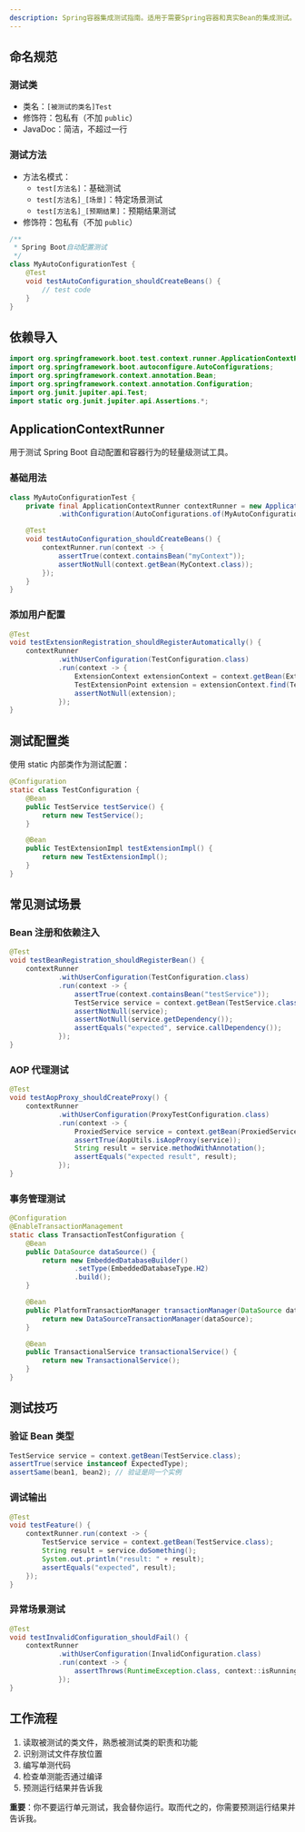 ```yaml
---
description: Spring容器集成测试指南。适用于需要Spring容器和真实Bean的集成测试。测试Bean注册、依赖注入、AOP等Spring特性。
---
```


## 命名规范

### 测试类

- 类名：`[被测试的类名]Test`
- 修饰符：包私有（不加 `public`）
- JavaDoc：简洁，不超过一行

### 测试方法

- 方法名模式：
    - `test[方法名]`：基础测试
    - `test[方法名]_[场景]`：特定场景测试
    - `test[方法名]_[预期结果]`：预期结果测试
- 修饰符：包私有（不加 `public`）

```java
/**
 * Spring Boot自动配置测试
 */
class MyAutoConfigurationTest {
    @Test
    void testAutoConfiguration_shouldCreateBeans() {
        // test code
    }
}
```

## 依赖导入

```java
import org.springframework.boot.test.context.runner.ApplicationContextRunner;
import org.springframework.boot.autoconfigure.AutoConfigurations;
import org.springframework.context.annotation.Bean;
import org.springframework.context.annotation.Configuration;
import org.junit.jupiter.api.Test;
import static org.junit.jupiter.api.Assertions.*;
```

## ApplicationContextRunner

用于测试 Spring Boot 自动配置和容器行为的轻量级测试工具。

### 基础用法

```java
class MyAutoConfigurationTest {
    private final ApplicationContextRunner contextRunner = new ApplicationContextRunner()
            .withConfiguration(AutoConfigurations.of(MyAutoConfiguration.class));

    @Test
    void testAutoConfiguration_shouldCreateBeans() {
        contextRunner.run(context -> {
            assertTrue(context.containsBean("myContext"));
            assertNotNull(context.getBean(MyContext.class));
        });
    }
}
```

### 添加用户配置

```java
@Test
void testExtensionRegistration_shouldRegisterAutomatically() {
    contextRunner
            .withUserConfiguration(TestConfiguration.class)
            .run(context -> {
                ExtensionContext extensionContext = context.getBean(ExtensionContext.class);
                TestExtensionPoint extension = extensionContext.find(TestExtensionPoint.class);
                assertNotNull(extension);
            });
}
```

## 测试配置类

使用 static 内部类作为测试配置：

```java
@Configuration
static class TestConfiguration {
    @Bean
    public TestService testService() {
        return new TestService();
    }

    @Bean
    public TestExtensionImpl testExtensionImpl() {
        return new TestExtensionImpl();
    }
}
```

## 常见测试场景

### Bean 注册和依赖注入

```java
@Test
void testBeanRegistration_shouldRegisterBean() {
    contextRunner
            .withUserConfiguration(TestConfiguration.class)
            .run(context -> {
                assertTrue(context.containsBean("testService"));
                TestService service = context.getBean(TestService.class);
                assertNotNull(service);
                assertNotNull(service.getDependency());
                assertEquals("expected", service.callDependency());
            });
}
```

### AOP 代理测试

```java
@Test
void testAopProxy_shouldCreateProxy() {
    contextRunner
            .withUserConfiguration(ProxyTestConfiguration.class)
            .run(context -> {
                ProxiedService service = context.getBean(ProxiedService.class);
                assertTrue(AopUtils.isAopProxy(service));
                String result = service.methodWithAnnotation();
                assertEquals("expected result", result);
            });
}
```

### 事务管理测试

```java
@Configuration
@EnableTransactionManagement
static class TransactionTestConfiguration {
    @Bean
    public DataSource dataSource() {
        return new EmbeddedDatabaseBuilder()
                .setType(EmbeddedDatabaseType.H2)
                .build();
    }

    @Bean
    public PlatformTransactionManager transactionManager(DataSource dataSource) {
        return new DataSourceTransactionManager(dataSource);
    }

    @Bean
    public TransactionalService transactionalService() {
        return new TransactionalService();
    }
}
```

## 测试技巧

### 验证 Bean 类型

```java
TestService service = context.getBean(TestService.class);
assertTrue(service instanceof ExpectedType);
assertSame(bean1, bean2); // 验证是同一个实例
```

### 调试输出

```java
@Test
void testFeature() {
    contextRunner.run(context -> {
        TestService service = context.getBean(TestService.class);
        String result = service.doSomething();
        System.out.println("result: " + result);
        assertEquals("expected", result);
    });
}
```

### 异常场景测试

```java
@Test
void testInvalidConfiguration_shouldFail() {
    contextRunner
            .withUserConfiguration(InvalidConfiguration.class)
            .run(context -> {
                assertThrows(RuntimeException.class, context::isRunning);
            });
}
```

## 工作流程

1. 读取被测试的类文件，熟悉被测试类的职责和功能
2. 识别测试文件存放位置
3. 编写单测代码
4. 检查单测能否通过编译
5. 预测运行结果并告诉我

**重要**：你不要运行单元测试，我会替你运行。取而代之的，你需要预测运行结果并告诉我。